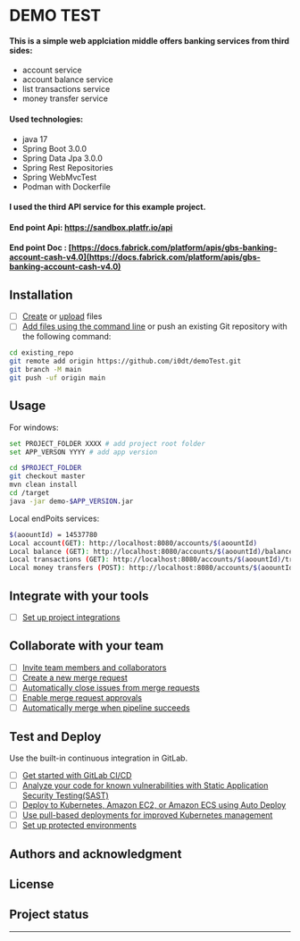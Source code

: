 # DEMO TEST
#### This is a simple web applciation middle offers banking services from third sides: 
 - account service
 - account balance service
 - list transactions service
 - money transfer service

#### Used technologies:
  - java 17
  - Spring Boot 3.0.0 
  - Spring Data Jpa 3.0.0
  - Spring Rest Repositories
  - Spring WebMvcTest
  - Podman with Dockerfile
 
#### I used the third API service for this example project.

#### End point Api: https://sandbox.platfr.io/api

#### End point Doc : [https://docs.fabrick.com/platform/apis/gbs-banking-account-cash-v4.0](https://docs.fabrick.com/platform/apis/gbs-banking-account-cash-v4.0)

## Installation

- [ ] [Create](https://docs.gitlab.com/ee/user/project/repository/web_editor.html#create-a-file) or [upload](https://docs.gitlab.com/ee/user/project/repository/web_editor.html#upload-a-file) files
- [ ] [Add files using the command line](https://docs.gitlab.com/ee/gitlab-basics/add-file.html#add-a-file-using-the-command-line) or push an existing Git repository with the following command:

```bash
cd existing_repo
git remote add origin https://github.com/i0dt/demoTest.git
git branch -M main
git push -uf origin main
```

## Usage

For windows:
```bash
set PROJECT_FOLDER XXXX # add project root folder
set APP_VERSON YYYY # add app version

cd $PROJECT_FOLDER 
git checkout master
mvn clean install 
cd /target
java -jar demo-$APP_VERSION.jar
```
Local endPoits services:
```bash
$(aoountId) = 14537780
Local account(GET): http://localhost:8080/accounts/$(aoountId)
Local balance (GET): http://localhost:8080/accounts/$(aoountId)/balance
Local transactions (GET): http://localhost:8080/accounts/$(aoountId)/transactions?fromAccountingDate=2022-04-01&toAccountingDate=2022-05-01
Local money transfers (POST): http://localhost:8080/accounts/$(aoountId)/payments/money-transfers
```

## Integrate with your tools

- [ ] [Set up project integrations](https://github.com/i0dt/demoTest.git-/settings/integrations)

## Collaborate with your team

- [ ] [Invite team members and collaborators](https://docs.gitlab.com/ee/user/project/members/)
- [ ] [Create a new merge request](https://docs.gitlab.com/ee/user/project/merge_requests/creating_merge_requests.html)
- [ ] [Automatically close issues from merge requests](https://docs.gitlab.com/ee/user/project/issues/managing_issues.html#closing-issues-automatically)
- [ ] [Enable merge request approvals](https://docs.gitlab.com/ee/user/project/merge_requests/approvals/)
- [ ] [Automatically merge when pipeline succeeds](https://docs.gitlab.com/ee/user/project/merge_requests/merge_when_pipeline_succeeds.html)

## Test and Deploy

Use the built-in continuous integration in GitLab.

- [ ] [Get started with GitLab CI/CD](https://docs.gitlab.com/ee/ci/quick_start/index.html)
- [ ] [Analyze your code for known vulnerabilities with Static Application Security Testing(SAST)](https://docs.gitlab.com/ee/user/application_security/sast/)
- [ ] [Deploy to Kubernetes, Amazon EC2, or Amazon ECS using Auto Deploy](https://docs.gitlab.com/ee/topics/autodevops/requirements.html)
- [ ] [Use pull-based deployments for improved Kubernetes management](https://docs.gitlab.com/ee/user/clusters/agent/)
- [ ] [Set up protected environments](https://docs.gitlab.com/ee/ci/environments/protected_environments.html)

## Authors and acknowledgment
## License
## Project status

***

